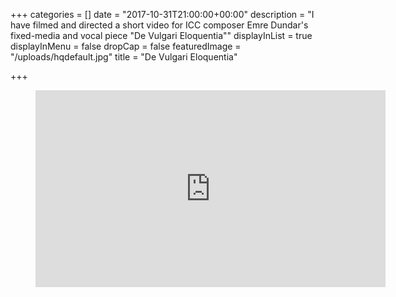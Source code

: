 +++
categories = []
date = "2017-10-31T21:00:00+00:00"
description = "I have filmed and directed a short video for ICC composer Emre Dundar's fixed-media and vocal piece \"De Vulgari Eloquentia\""
displayInList = true
displayInMenu = false
dropCap = false
featuredImage = "/uploads/hqdefault.jpg"
title = "De Vulgari Eloquentia"

+++
<!-- blank line --> <figure class="video_container"> <iframe src="https://www.youtube.com/embed/-SsK9YTlXRw" width="560" height="315" frameborder="0" allowfullscreen="true"> </iframe> </figure> <!-- blank line -->